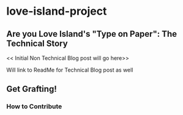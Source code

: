 # love-island-project

## Are you Love Island's "Type on Paper": The Technical Story

<< Initial Non Technical Blog post will go here>>

Will link to ReadMe for Technical Blog post as well

## Get Grafting!

### How to Contribute
